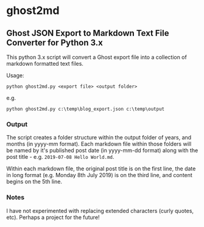 # ghost2md

## Ghost JSON Export to Markdown Text File Converter for Python 3.x

This python 3.x script will convert a Ghost export file into a collection of markdown formatted text files.

Usage:

`python ghost2md.py <export file> <output folder>`

e.g.

`python ghost2md.py c:\temp\blog_export.json c:\temp\output`


### Output

The script creates a folder structure within the output folder of years, and months (in yyyy-mm format). Each markdown file within those folders will be named by it's published post date (in yyyy-mm-dd format) along with the post title - e.g. `2019-07-08 Hello World.md`.

Within each markdown file, the original post title is on the first line, the date in long format (e.g. Monday 8th July 2019) is on the third line, and content begins on the 5th line.


### Notes

I have not experimented with replacing extended characters (curly quotes, etc). Perhaps a project for the future!
